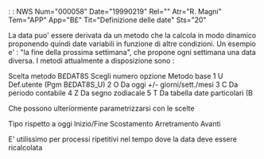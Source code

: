  :  : NWS Num="000058" Date="19990219" Rel="" Atr="R. Magni" Tem="APP" App="B£" Tit="Definizione delle date" Sts="20"

La data puo' essere derivata da un metodo che la calcola in modo dinamico proponendo quindi date variabili in funzione di altre condizioni.
Un esempio e' :   "la fine della prossima settimana", che propone ogni settimana una data diversa.
I metodi attualmente a disposizione sono : 


 Scelta metodo                       B£DAT8S
 Scegli numero opzione
       Metodo base
   1   U         Def.utente (Pgm B£DAT8S_U)
   2   O         Da oggi +/- giorni/sett./mesi
   3   C         Da periodo contabile
   4   Z         Da segno zodiacale
   5   T         Da tabella date particolari (B


Che possono ulteriormente parametrizzarsi con le scelte


 Tipo rispetto a oggi
 Inizio/Fine
 Scostamento
 Arretramento                                Avanti

E' utilissimo per processi ripetitivi nel tempo dove la data deve essere ricalcolata 


